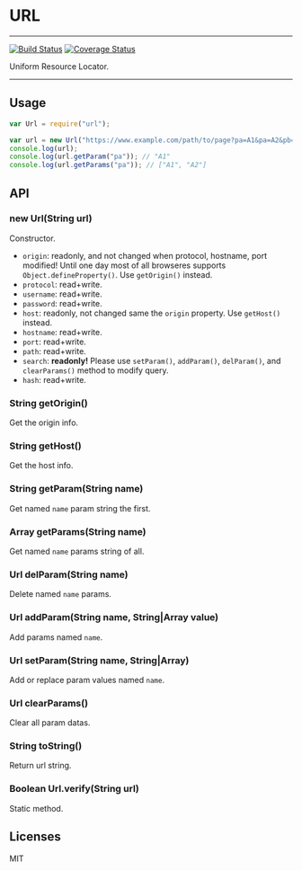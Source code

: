 # URL

---

[![Build Status](https://travis-ci.org/hotoo/url.png)](https://travis-ci.org/hotoo/url)
[![Coverage Status](https://coveralls.io/repos/hotoo/url/badge.png?branch=master)](https://coveralls.io/r/hotoo/url)

Uniform Resource Locator.

---

## Usage

```js
var Url = require("url");

var url = new Url("https://www.example.com/path/to/page?pa=A1&pa=A2&pb=B#hash");
console.log(url);
console.log(url.getParam("pa")); // "A1"
console.log(url.getParams("pa")); // ["A1", "A2"]
```

## API

### new Url(String url)

Constructor.

* `origin`: readonly, and not changed when protocol, hostname, port modified!
  Until one day most of all browseres supports `Object.defineProperty()`.
  Use `getOrigin()` instead.
* `protocol`: read+write.
* `username`: read+write.
* `password`: read+write.
* `host`: readonly, not changed same the `origin` property. Use `getHost()`
  instead.
* `hostname`: read+write.
* `port`: read+write.
* `path`: read+write.
* `search`: **readonly!** Please use `setParam()`, `addParam()`, `delParam()`,
  and `clearParams()` method to modify query.
* `hash`: read+write.

### String getOrigin()

Get the origin info.

### String getHost()

Get the host info.

### String getParam(String name)

Get named `name` param string the first.

### Array getParams(String name)

Get named `name` params string of all.

### Url delParam(String name)

Delete named `name` params.

### Url addParam(String name, String|Array value)

Add params named `name`.

### Url setParam(String name, String|Array)

Add or replace param values named `name`.

### Url clearParams()

Clear all param datas.

### String toString()

Return url string.

### Boolean Url.verify(String url)

Static method.


## Licenses

MIT
